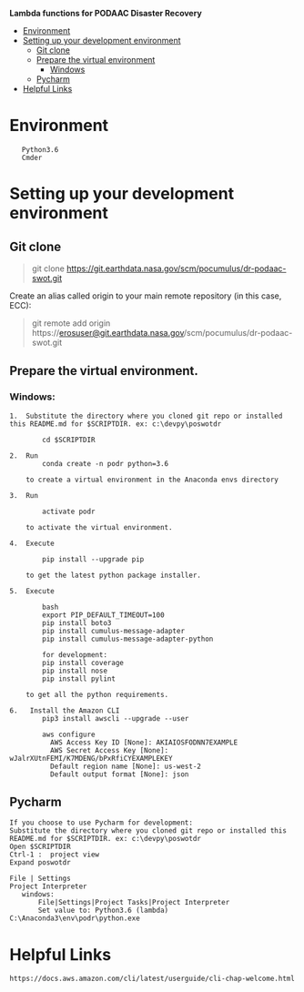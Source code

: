 **Lambda functions for PODAAC Disaster Recovery**

- [Environment](#environment)
- [Setting up your development environment](#setting-up-your-development-environment)
  * [Git clone](#git-clone)
  * [Prepare the virtual environment](#virtual-environment)
    + [Windows](#windows)
  * [Pycharm](#pycharm)
- [Helpful Links](#helpful-links)

<a name="environment"></a>
# Environment
```
   Python3.6
   Cmder
```
<a name="setting-up-your-development-environment"></a>
# Setting up your development environment

<a name="git-clone"></a>
## Git clone
>git clone https://git.earthdata.nasa.gov/scm/pocumulus/dr-podaac-swot.git

Create an alias called origin to your main remote repository (in this case, ECC):
>git remote add origin https://erosuser@git.earthdata.nasa.gov/scm/pocumulus/dr-podaac-swot.git

<a name="virtual-environment"></a>
## Prepare the virtual environment.

<a name="windows"></a>
### Windows:
```
1.  Substitute the directory where you cloned git repo or installed this README.md for $SCRIPTDIR. ex: c:\devpy\poswotdr

        cd $SCRIPTDIR

2.  Run
        conda create -n podr python=3.6

	to create a virtual environment in the Anaconda envs directory

3.  Run

		activate podr

	to activate the virtual environment.

4.  Execute

		pip install --upgrade pip

	to get the latest python package installer.

5.  Execute

        bash
        export PIP_DEFAULT_TIMEOUT=100
        pip install boto3
        pip install cumulus-message-adapter
        pip install cumulus-message-adapter-python

		for development:
		pip install coverage
		pip install nose
		pip install pylint

	to get all the python requirements.

6.   Install the Amazon CLI
        pip3 install awscli --upgrade --user

        aws configure
          AWS Access Key ID [None]: AKIAIOSFODNN7EXAMPLE
          AWS Secret Access Key [None]: wJalrXUtnFEMI/K7MDENG/bPxRfiCYEXAMPLEKEY
          Default region name [None]: us-west-2
          Default output format [None]: json

```
<a name="pycharm"></a>
## Pycharm
```
If you choose to use Pycharm for development:
Substitute the directory where you cloned git repo or installed this README.md for $SCRIPTDIR. ex: c:\devpy\poswotdr
Open $SCRIPTDIR
Ctrl-1 :  project view
Expand poswotdr

File | Settings
Project Interpreter
   windows:
       File|Settings|Project Tasks|Project Interpreter
       Set value to: Python3.6 (lambda) C:\Anaconda3\env\podr\python.exe
```
<a name="helpful-links"></a>
# Helpful Links
```
https://docs.aws.amazon.com/cli/latest/userguide/cli-chap-welcome.html
```
